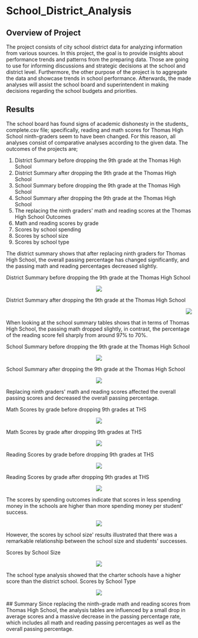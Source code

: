 # School_District_Analysis
## Overview of Project
The project consists of city school district data for analyzing information from various sources. In this project, the goal is to provide insights about performance trends and patterns from the preparing data. Those are going to use for informing discussions and strategic decisions at the school and district level. Furthermore, the other purpose of the project is to aggregate the data and showcase trends in school performance. Afterwards,  the made analyses will assist the school board and superintendent in making decisions regarding the school budgets and priorities. 
## Results
The school board has found signs of academic dishonesty in the students_ complete.csv file; specifically, reading and math scores for Thomas High School ninth-graders seem to have been changed. For this reason, all analyses consist of comparative analyses according to the given data. The outcomes of the projects are;

1. District Summary before dropping the 9th grade at the Thomas High School
2. District Summary after dropping the 9th grade at the Thomas High School
3. School Summary before dropping the 9th grade at the Thomas High School
4. School Summary after dropping the 9th grade at the Thomas High School
5. The replacing the ninth graders' math and reading scores at the Thomas High School Outcomes
6. Math and reading scores by grade
7. Scores by school spending
8. Scores by school size
9. Scores by school type

The district summary shows that after replacing ninth graders for Thomas High School, the overall passing percentage has changed significantly, and the passing math and reading percentages decreased slightly.

District Summary before dropping the 9th grade at the Thomas High School
<p align="center"><img src="https://github.com/zkirsan/School_District_Analysis/blob/main/Analysis/District_Summary_Before.PNG"></img></p>

District Summary after dropping the 9th grade at the Thomas High School
<p align="right"><img src="https://github.com/zkirsan/School_District_Analysis/blob/main/Analysis/District_Summary_After.PNG"></img></p>

When looking at the school summary tables shows that in terms of Thomas High School, the passing math dropped slightly, in contrast, the percentage of the reading score fell sharply from around 97% to 70%. 

School Summary before dropping the 9th grade at the Thomas High School
<p align="center"><img src="https://github.com/zkirsan/School_District_Analysis/blob/main/Analysis/School_Summary_Before.PNG"></img></p>
School Summary after dropping the 9th grade at the Thomas High School
<p align="center"><img src="https://github.com/zkirsan/School_District_Analysis/blob/main/Analysis/School_Summary_After.PNG"></img></p>

Replacing ninth graders' math and reading scores affected the overall passing scores and decreased the overall passing percentage.

Math Scores by grade before dropping 9th grades at THS
<p align="center"><img src="https://github.com/zkirsan/School_District_Analysis/blob/main/Analysis/math_score_by_grade_before.PNG"></img></p>
Math Scores by grade after dropping 9th grades at THS
<p align="center"><img src="https://github.com/zkirsan/School_District_Analysis/blob/main/Analysis/math_score_by_grade_after.PNG"></img></p>
Reading Scores by grade before dropping 9th grades at THS
<p align="center"><img src="https://github.com/zkirsan/School_District_Analysis/blob/main/Analysis/reading_scores_by_grade_before.PNG"></img></p>
Reading Scores by grade after dropping 9th grades at THS
<p align="center"><img src="https://github.com/zkirsan/School_District_Analysis/blob/main/Analysis/reading_scores_by_grade_after.PNG"></img></p>

The scores by spending outcomes indicate that scores in less spending money in the schools are higher than more spending money per student' success. 
<p align="center"><img src="https://github.com/zkirsan/School_District_Analysis/blob/main/Analysis/spending_summary_with_averages_after.PNG"></img></p>

However, the scores by school size' results illustrated that there was a remarkable relationship between the school size and students' successes.

Scores by School Size  
<p align="center"><img src="https://github.com/zkirsan/School_District_Analysis/blob/main/Analysis/scores_by_school_size_after.PNG"></img></p>

The school type analysis showed that the charter schools have a higher score than the district school. 
Scores by School Type
<p align="center"><img src="https://github.com/zkirsan/School_District_Analysis/blob/main/Analysis/score_by_school_type_after.PNG"></img></p>
## Summary
Since replacing the ninth-grade math and reading scores from Thomas High School, the analysis tables are influenced by a small drop in average scores and a massive decrease in the passing percentage rate, which includes all math and reading passing percentages as well as the overall passing percentage.
